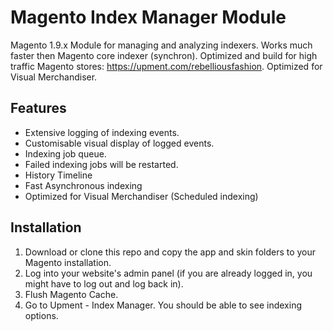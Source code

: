 # Magento Index Manager Module

Magento 1.9.x Module for managing and analyzing indexers. Works much faster then Magento core indexer (synchron). Optimized and build for high traffic Magento stores: https://upment.com/rebelliousfashion. Optimized for Visual Merchandiser.
 

## Features

- Extensive logging of indexing events.
- Customisable visual display of logged events.
- Indexing job queue.
- Failed indexing jobs will be restarted.
- History Timeline
- Fast Asynchronous indexing
- Optimized for Visual Merchandiser (Scheduled indexing)

## Installation

1. Download or clone this repo and copy the app and skin folders to your Magento installation.
2. Log into your website's admin panel (if you are already logged in, you might have to log out and log back in).
3. Flush Magento Cache.
4. Go to Upment - Index Manager. You should be able to see indexing options.

